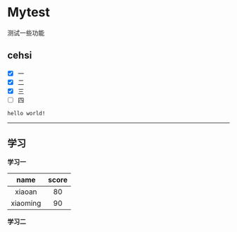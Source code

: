 # Mytest
测试一些功能
## cehsi
- [x] 一
- [x] 二
- [x] 三
- [ ] 四

`hello world!`   
***
## 学习  

**学习一**  


| name     | score |
| :------: | :---: |
| xiaoan   | 80    |
| xiaoming | 90    |


**学习二**






